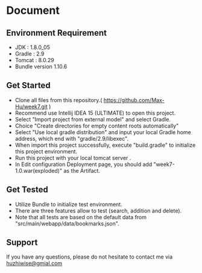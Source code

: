 # Document

## Environment Requirement

* JDK : 1.8.0_05
* Gradle : 2.9
* Tomcat : 8.0.29
* Bundle version 1.10.6

## Get Started

* Clone all files from this repository.( https://github.com/Max-Hu/week7.git )
* Recommend use Intellij IDEA 15 (ULTIMATE) to open this project.
* Select "Import project from external model" and select Gradle.
* Choice "Create directories for empty content roots automatically"
* Select "Use local gradle distribution" and input your local Gradle home address, which end with "gradle/2.9/libexec".
* When import this project successfully, execute "build.gradle" to initialize this project environment.
* Run this project with your local tomcat server .
* In Edit configuration Deployment page, you should add "week7-1.0.war(exploded)" as the Artifact.

## Get Tested

* Utilize Bundle to initialize test environment.
* There are three features allow to test (search, addition and delete).
* Note that all tests are based on the default data from "src/main/webapp/data/bookmarks.json".


## Support

If you have any questions, please do not hesitate to contact me via huzhiwise@gmial.com
